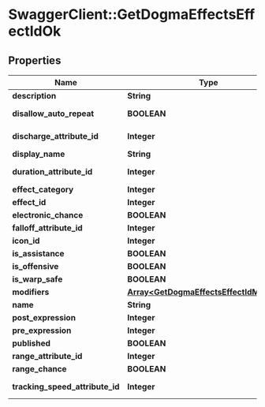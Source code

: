 # SwaggerClient::GetDogmaEffectsEffectIdOk

## Properties
Name | Type | Description | Notes
------------ | ------------- | ------------- | -------------
**description** | **String** | description string | [optional] 
**disallow_auto_repeat** | **BOOLEAN** | disallow_auto_repeat boolean | [optional] 
**discharge_attribute_id** | **Integer** | discharge_attribute_id integer | [optional] 
**display_name** | **String** | display_name string | [optional] 
**duration_attribute_id** | **Integer** | duration_attribute_id integer | [optional] 
**effect_category** | **Integer** | effect_category integer | [optional] 
**effect_id** | **Integer** | effect_id integer | 
**electronic_chance** | **BOOLEAN** | electronic_chance boolean | [optional] 
**falloff_attribute_id** | **Integer** | falloff_attribute_id integer | [optional] 
**icon_id** | **Integer** | icon_id integer | [optional] 
**is_assistance** | **BOOLEAN** | is_assistance boolean | [optional] 
**is_offensive** | **BOOLEAN** | is_offensive boolean | [optional] 
**is_warp_safe** | **BOOLEAN** | is_warp_safe boolean | [optional] 
**modifiers** | [**Array&lt;GetDogmaEffectsEffectIdModifier&gt;**](GetDogmaEffectsEffectIdModifier.md) | modifiers array | [optional] 
**name** | **String** | name string | [optional] 
**post_expression** | **Integer** | post_expression integer | [optional] 
**pre_expression** | **Integer** | pre_expression integer | [optional] 
**published** | **BOOLEAN** | published boolean | [optional] 
**range_attribute_id** | **Integer** | range_attribute_id integer | [optional] 
**range_chance** | **BOOLEAN** | range_chance boolean | [optional] 
**tracking_speed_attribute_id** | **Integer** | tracking_speed_attribute_id integer | [optional] 


